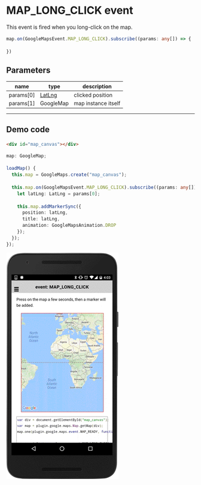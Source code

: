 # MAP_LONG_CLICK event

This event is fired when you long-click on the map.

```typescript
map.on(GoogleMapsEvent.MAP_LONG_CLICK).subscribe((params: any[]) => {

})
```

## Parameters

name           | type                                    | description
---------------|-----------------------------------------|---------------------------------------
params[0]      | [LatLng](../../latlng/README.md)        | clicked position
params[1]      | GoogleMap                               | map instance itself


----------------------------------------------------------------------------------------------------------

## Demo code

```html
<div id="map_canvas"></div>
```

```typescript
map: GoogleMap;

loadMap() {
  this.map = GoogleMaps.create("map_canvas");

  this.map.on(GoogleMapsEvent.MAP_LONG_CLICK).subscribe((params: any[]) => {
    let latLng: LatLng = params[0];

    this.map.addMarkerSync({
      position: latLng,
      title: latLng,
      animation: GoogleMapsAnimation.DROP
    });
  });
});
```

![](image.gif)
